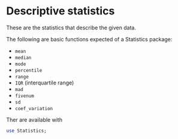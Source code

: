 # Descriptive statistics



These are the statistics that describe the given data. 

The following are basic functions expected of a Statistics package:

+ `mean`
+ `median`
+ `mode`
+ `percentile`
+ `range`
+ `IQR` (interquartile range)
+ `mad`
+ `fivenum`
+ `sd`
+ `coef_variation`

Ther are available with 

```perl
use Statistics;
```





